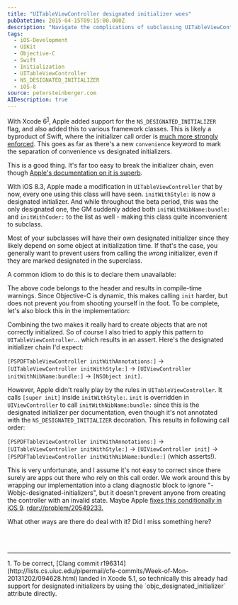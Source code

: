 ```yaml
---
title: "UITableViewController designated initializer woes"
pubDatetime: 2015-04-15T09:15:00.000Z
description: "Navigate the complications of subclassing UITableViewController after iOS 8.3 introduced designated initializers that break proper initialization patterns."
tags:
  - iOS-Development
  - UIKit
  - Objective-C
  - Swift
  - Initialization
  - UITableViewController
  - NS_DESIGNATED_INITIALIZER
  - iOS-8
source: petersteinberger.com
AIDescription: true
---
```


With Xcode 6<sup><a href="#footnote1">1</a></sup>, Apple added support for the `NS_DESIGNATED_INITIALIZER` flag, and also added this to various framework classes. This is likely a byproduct of Swift, where the initializer call order is [much more strongly enforced](http://www.codingexplorer.com/designated-initializers-convenience-initializers-swift/). This goes as far as there's a new `convenience` keyword to mark the separation of convenience vs designated initializers.

This is a good thing. It's far too easy to break the initializer chain, even though [Apple's documentation on it is superb](https://developer.apple.com/library/ios/documentation/General/Conceptual/CocoaEncyclopedia/Initialization/Initialization.html).

With iOS 8.3, Apple made a modification in `UITableViewController` that by now, every one using this class will have seen. `initWithStyle:` is now a designated initializer. And while throughout the beta period, this was the only designated one, the GM suddenly added both `initWithNibName:bundle:` and `initWithCoder:` to the list as well - making this class quite inconvenient to subclass.

Most of your subclasses will have their own designated initializer since they likely depend on some object at initialization time. If that's the case, you generally want to prevent users from calling the _wrong_ initializer, even if they are marked designated in the superclass.

A common idiom to do this is to declare them unavailable:

<script src="https://gist.github.com/steipete/ebe4988a4f2a8b34edcf.js"></script>

The above code belongs to the header and results in compile-time warnings. Since Objective-C is dynamic, this makes calling `init` harder, but does not prevent you from shooting yourself in the foot. To be complete, let's also block this in the implementation:

<script src="https://gist.github.com/steipete/2b352af0fef03d35d84f.js"></script>

Combining the two makes it really hard to create objects that are not correctly initialized. So of course I also tried to apply this pattern to `UITableViewController`... which results in an assert. Here's the designated initializer chain I'd expect:

`[PSPDFTableViewController initWithAnnotations:]` -> `[UITableViewController initWithStyle:]` -> `[UIViewController initWithNibName:bundle:]` -> `[NSObject init]`.

However, Apple didn't really play by the rules in `UITableViewController`. It calls `[super init]` inside `initWithStyle:`. `init` is overridden in `UIViewController` to call `initWithNibName:bundle:` since this is the designated initializer per documentation, even though it's not annotated with the `NS_DESIGNATED_INITIALIZER` decoration. This results in following call order:

`[PSPDFTableViewController initWithAnnotations:]` -> `[UITableViewController initWithStyle:]` -> `[UIViewController init]` -> `[PSPDFTableViewController initWithNibName:bundle:]` (which asserts!).

This is very unfortunate, and I assume it's not easy to correct since there surely are apps out there who rely on this call order. We work around this by wrapping our implementation into a clang diagnostic block to ignore "-Wobjc-designated-initializers", but it doesn't prevent anyone from creating the controller with an invalid state. Maybe Apple [fixes this conditionally in iOS 9](https://twitter.com/steipete/status/587374783614083072). [rdar://problem/20549233.](http://www.openradar.me/20549233)

What other ways are there do deal with it? Did I miss something here?

<br><br>

<hr>
<a name="footnote1"></a>
1. To be correct, [Clang commit r196314](http://lists.cs.uiuc.edu/pipermail/cfe-commits/Week-of-Mon-20131202/094628.html) landed in Xcode 5.1, so technically this already had support for designated initializers by using the `objc_designated_initializer` attribute directly.
